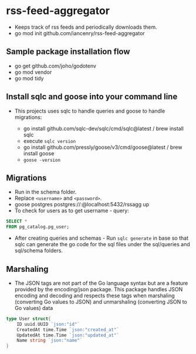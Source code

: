 # rss-feed-aggregator

- Keeps track of rss feeds and periodically downloads them.
- go mod init github.com/iancenry/rss-feed-aggregator

## Sample package installation flow

- go get github.com/joho/godotenv
- go mod vendor
- go mod tidy

## Install sqlc and goose into your command line

- This projects uses sqlc to handle queries and goose to handle migrations:

  - go install github.com/sqlc-dev/sqlc/cmd/sqlc@latest / brew install sqlc
  - execute `sqlc version`
  - go install github.com/pressly/goose/v3/cmd/goose@latest / brew install goose
  - `goose -version`

## Migrations

- Run in the schema folder.
- Replace `<username>` and `<password>`.
- goose postgres postgres://<username>:<password>@localhost:5432/rssagg up
- To check for users as to get username - query:

```sql
SELECT *
FROM pg_catalog.pg_user;
```

- After creating queries and schemas - Run `sqlc generate` in base so that sqlc can generate the go code for the sql files under the sql/queries and sql/schema folders.

## Marshaling

- The JSON tags are not part of the Go language syntax but are a feature provided by the encoding/json package. This package handles JSON encoding and decoding and respects these tags when marshaling (converting Go values to JSON) and unmarshaling (converting JSON to Go values) data

```go
type User struct{
	ID uuid.UUID `json:"id"`
	CreatedAt time.Time `json:"created_at"`
	UpdatedAt time.Time `json:"updated_at"`
	Name string `json:"name"`
}
```
